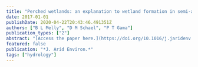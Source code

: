 ```yaml
---
title: "Perched wetlands: an explanation to wetland formation in semi-arid areas"
date: 2017-01-01
publishDate: 2020-04-22T20:43:46.491351Z
authors: ["B L Melly", "D M Schael", "P T Gama"]
publication_types: ["2"]
abstract: "[Access the paper here.](https://doi.org/10.1016/j.jaridenv.2017.02.004) This research demonstrates the importance of ``perches'', a hard, impermeable sub-surface layer, for ephemeral wetland development in a semi-arid area. Over 1700 wetlands were identified in the Nelson Mandela Bay Municipality (NMBM), Eastern Cape, South Africa. The …"
featured: false
publication: "*J. Arid Environ.*"
tags: ["hydrology"]
---
```


